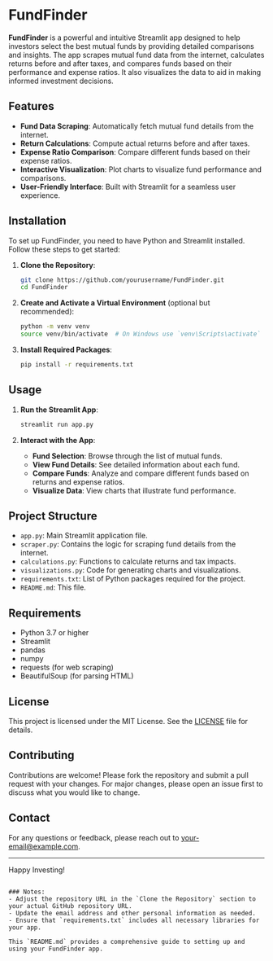 # FundFinder

**FundFinder** is a powerful and intuitive Streamlit app designed to help investors select the best mutual funds by providing detailed comparisons and insights. The app scrapes mutual fund data from the internet, calculates returns before and after taxes, and compares funds based on their performance and expense ratios. It also visualizes the data to aid in making informed investment decisions.

## Features

- **Fund Data Scraping**: Automatically fetch mutual fund details from the internet.
- **Return Calculations**: Compute actual returns before and after taxes.
- **Expense Ratio Comparison**: Compare different funds based on their expense ratios.
- **Interactive Visualization**: Plot charts to visualize fund performance and comparisons.
- **User-Friendly Interface**: Built with Streamlit for a seamless user experience.

## Installation

To set up FundFinder, you need to have Python and Streamlit installed. Follow these steps to get started:

1. **Clone the Repository**:

   ```bash
   git clone https://github.com/yourusername/FundFinder.git
   cd FundFinder
   ```

2. **Create and Activate a Virtual Environment** (optional but recommended):

   ```bash
   python -m venv venv
   source venv/bin/activate  # On Windows use `venv\Scripts\activate`
   ```

3. **Install Required Packages**:

   ```bash
   pip install -r requirements.txt
   ```

## Usage

1. **Run the Streamlit App**:

   ```bash
   streamlit run app.py
   ```

2. **Interact with the App**:
   - **Fund Selection**: Browse through the list of mutual funds.
   - **View Fund Details**: See detailed information about each fund.
   - **Compare Funds**: Analyze and compare different funds based on returns and expense ratios.
   - **Visualize Data**: View charts that illustrate fund performance.

## Project Structure

- `app.py`: Main Streamlit application file.
- `scraper.py`: Contains the logic for scraping fund details from the internet.
- `calculations.py`: Functions to calculate returns and tax impacts.
- `visualizations.py`: Code for generating charts and visualizations.
- `requirements.txt`: List of Python packages required for the project.
- `README.md`: This file.

## Requirements

- Python 3.7 or higher
- Streamlit
- pandas
- numpy
- requests (for web scraping)
- BeautifulSoup (for parsing HTML)

## License

This project is licensed under the MIT License. See the [LICENSE](LICENSE) file for details.

## Contributing

Contributions are welcome! Please fork the repository and submit a pull request with your changes. For major changes, please open an issue first to discuss what you would like to change.

## Contact

For any questions or feedback, please reach out to [your-email@example.com](mailto:your-email@example.com).

---

Happy Investing!
```

### Notes:
- Adjust the repository URL in the `Clone the Repository` section to your actual GitHub repository URL.
- Update the email address and other personal information as needed.
- Ensure that `requirements.txt` includes all necessary libraries for your app.

This `README.md` provides a comprehensive guide to setting up and using your FundFinder app.
